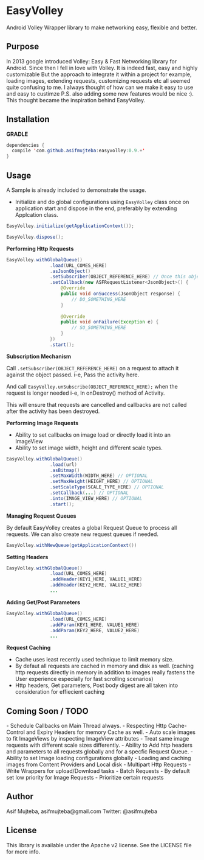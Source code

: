 # EasyVolley
Android Volley Wrapper library to make networking easy, flexible and better.

<h2>Purpose</h2>
In 2013 google introduced Volley: Easy & Fast Networking library for Android. Since then I fell in love with Volley. It is indeed fast, easy and highly customizable But the approach to integrate it within a project for example, loading images, extending requests, customizing requests etc all seemed quite confusing to me. I always thought of how can we make it easy to use and easy to custimze P.S. also adding some new features would be nice :). This thought became the inspiration behind EasyVolley.

<h2>Installation</h2>

**GRADLE**

````java
dependencies {
  compile 'com.github.asifmujteba:easyvolley:0.9.+'
}
````
<h2>Usage</h2>
A Sample is already included to demonstrate the usage.

- Initialize and do global configurations using `EasyVolley` class once on application start and dispose in the end, preferably by extending Applcation class.

````java
EasyVolley.initialize(getApplicationContext());
````

````java
EasyVolley.dispose();

````

**Performing Http Requests**
````java
EasyVolley.withGlobalQueue()
                .load(URL_COMES_HERE)
                .asJsonObject()
                .setSubscriber(OBJECT_REFERENCE_HERE) // Once this object unsubscribes the request is cancelled and no callbacks are called
                .setCallback(new ASFRequestListener<JsonObject>() {
                    @Override
                    public void onSuccess(JsonObject response) {
                        // DO_SOMETHING_HERE
                    }
                    
                    @Override
                    public void onFailure(Exception e) {
                        // SO_SOMETHING_HERE
                    }
                })
                .start();
````


**Subscription Mechanism**

Call `.setSubscriber(OBJECT_REFERENCE_HERE)` on a request to attach it against the object passed. i-e, Pass the activity here.

And call `EasyVolley.unSubscribe(OBJECT_REFERENCE_HERE);` when the request is longer needed i-e, In onDestroy() method of Activity.

This will ensure that requests are cancelled and callbacks are not called after the activity has been destroyed.


**Performing Image Requests**
- Ability to set callbacks on image load or directly load it into an ImageView
- Ability to set image width, height and different scale types.

````java
EasyVolley.withGlobalQueue()
                .load(url)
                .asBitmap()
                .setMaxWidth(WIDTH_HERE) // OPTIONAL
                .setMaxHeight(HEIGHT_HERE) // OPTIONAL
                .setScaleType(SCALE_TYPE_HERE) // OPTIONAL
                .setCallback(...) // OPTIONAL
                .into(IMAGE_VIEW_HERE) // OPTIONAL
                .start();
````

**Managing Request Queues**

By default EasyVolley creates a global Request Queue to process all requests. We can also create new request queues if needed.

````java
EasyVolley.withNewQueue(getApplicationContext())
````

**Setting Headers**

````java
EasyVolley.withGlobalQueue()
                .load(URL_COMES_HERE)
                .addHeader(KEY1_HERE, VALUE1_HERE)
                .addHeader(KEY2_HERE, VALUE2_HERE)
                ...
````

**Adding Get/Post Parameters**

````java
EasyVolley.withGlobalQueue()
                .load(URL_COMES_HERE)
                .addParam(KEY1_HERE, VALUE1_HERE)
                .addParam(KEY2_HERE, VALUE2_HERE)
                ...
````
**Request Caching**
- Cache uses least recently used technique to limit memory size.
- By defaut all requests are cached in memory and disk as well. (caching http requests directly in memory in addition to images really fastens the User experience especially for fast scrolling scenarios)
- Http headers, Get parameters, Post body digest are all taken into consideration for effiecient caching

<h2>Coming Soon / TODO</h2>
- Schedule Callbacks on Main Thread always.
- Respecting Http Cache-Control and Expiry Headers for memory Cache as well.
- Auto scale images to fit ImageViews by inspecting ImageView attributes
- Treat same image requests with different scale sizes differently.
- Ability to Add http headers and parameters to all requests globally and for a specfic Request Queue.
- Ability to set Image loading configurations globally
- Loading and caching images from Content Providers and Local disk
- Multipart Http Requests
- Write Wrappers for upload/Download tasks
- Batch Requests
- By default set low priority for Image Requests
- Prioritize certain requests
 



<h2>Author</h2>
Asif Mujteba, asifmujteba@gmail.com
Twitter: @asifmujteba

<h2>License</h2>
This library is available under the Apache v2 license. See the LICENSE file for more info.
